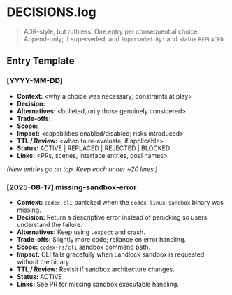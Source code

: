 # DECISIONS.log

> ADR-style, but ruthless. One entry per consequential choice.  
> Append-only; if superseded, add `Superseded-By:` and status `REPLACED`.

## Entry Template

### [YYYY-MM-DD] <short handle>
- **Context:** <why a choice was necessary; constraints at play>
- **Decision:** <the chosen path in one or two sentences>
- **Alternatives:** <bulleted, only those genuinely considered>
- **Trade-offs:** <what we accept to get the outcome>
- **Scope:** <surfaces or modules affected>
- **Impact:** <capabilities enabled/disabled; risks introduced>
- **TTL / Review:** <when to re-evaluate, if applicable>
- **Status:** ACTIVE | REPLACED | REJECTED | BLOCKED
- **Links:** <PRs, scenes, interface entries, goal names>

*(New entries go on top. Keep each under ~20 lines.)*

### [2025-08-17] missing-sandbox-error
- **Context:** `codex-cli` panicked when the `codex-linux-sandbox` binary was missing.
- **Decision:** Return a descriptive error instead of panicking so users understand the failure.
- **Alternatives:** Keep using `.expect` and crash.
- **Trade-offs:** Slightly more code; reliance on error handling.
- **Scope:** `codex-rs/cli` sandbox command path.
- **Impact:** CLI fails gracefully when Landlock sandbox is requested without the binary.
- **TTL / Review:** Revisit if sandbox architecture changes.
- **Status:** ACTIVE
- **Links:** See PR for missing sandbox executable handling.

